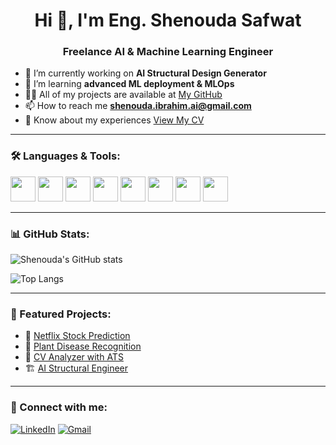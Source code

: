 
<h1 align="center">Hi 👋, I'm Eng. Shenouda Safwat</h1>
<h3 align="center">Freelance AI & Machine Learning Engineer</h3>

- 🔭 I’m currently working on **AI Structural Design Generator**
- 🌱 I’m learning **advanced ML deployment & MLOps**
- 👨‍💻 All of my projects are available at [My GitHub](https://github.com/shenouda-safwat)
- 📫 How to reach me **shenouda.ibrahim.ai@gmail.com**
- 📄 Know about my experiences [View My CV](https://drive.google.com/file/d/11m8ljza8cMEbDLPepBbKu-IH0fXQdPrM/view?usp=sharing)

---

### 🛠️ Languages & Tools:

<p align="left">
  <img src="https://cdn.jsdelivr.net/gh/devicons/devicon/icons/python/python-original.svg" width="40"/>
  <img src="https://cdn.jsdelivr.net/gh/devicons/devicon/icons/mysql/mysql-original.svg" width="40"/>
  <img src="https://cdn.jsdelivr.net/gh/devicons/devicon/icons/javascript/javascript-original.svg" width="40"/>
  <img src="https://cdn.jsdelivr.net/gh/devicons/devicon/icons/html5/html5-original.svg" width="40"/>
  <img src="https://cdn.jsdelivr.net/gh/devicons/devicon/icons/css3/css3-original.svg" width="40"/>
  <img src="https://cdn.jsdelivr.net/gh/devicons/devicon/icons/tensorflow/tensorflow-original.svg" width="40"/>
  <img src="https://cdn.jsdelivr.net/gh/devicons/devicon/icons/pytorch/pytorch-original.svg" width="40"/>
  <img src="https://cdn.jsdelivr.net/gh/devicons/devicon/icons/bash/bash-original.svg" width="40"/>
</p>

---

### 📊 GitHub Stats:
![Shenouda's GitHub stats](https://github-readme-stats.vercel.app/api?username=shenouda-safwat&show_icons=true&theme=tokyonight)

![Top Langs](https://github-readme-stats.vercel.app/api/top-langs/?username=shenouda-safwat&layout=compact&theme=tokyonight)

---

### 🚀 Featured Projects:
- 🎯 [Netflix Stock Prediction](https://github.com/shenouda-safwat/netflix-stock-prediction-ml)
- 🌿 [Plant Disease Recognition](https://github.com/...)
- 🧠 [CV Analyzer with ATS](https://github.com/...)
- 🏗️ [AI Structural Engineer](https://github.com/...)

---

### 🔗 Connect with me:
[![LinkedIn](https://img.shields.io/badge/LinkedIn-blue?style=flat&logo=linkedin&labelColor=blue)](https://www.linkedin.com/in/shenouda-safwat-bb0993259/)
[![Gmail](https://img.shields.io/badge/Gmail-red?style=flat&logo=gmail&logoColor=white)](mailto:shenouda.ibrahim.ai@gmail.com)
